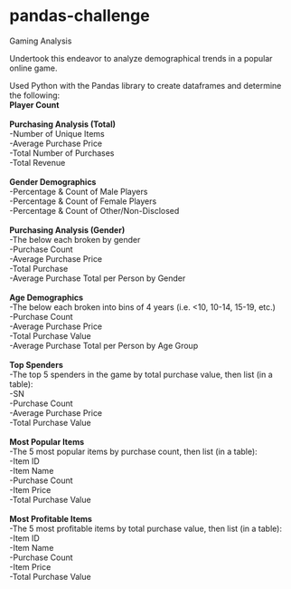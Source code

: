 # pandas-challenge
Gaming Analysis

Undertook this endeavor to analyze demographical trends in a popular online game.

Used Python with the Pandas library to create dataframes and determine the following:<br />
<b>Player Count</b><br />
<br />
<b>Purchasing Analysis (Total)</b><br />
-Number of Unique Items<br />
-Average Purchase Price<br />
-Total Number of Purchases<br />
-Total Revenue<br />
<br />
<b>Gender Demographics</b><br />
-Percentage & Count of Male Players<br />
-Percentage & Count of Female Players<br />
-Percentage & Count of Other/Non-Disclosed<br />
<br />
<b>Purchasing Analysis (Gender)</b><br />
-The below each broken by gender<br />
  -Purchase Count<br />
  -Average Purchase Price<br />
  -Total Purchase<br />
  -Average Purchase Total per Person by Gender<br />
<br />
<b>Age Demographics</b><br />
-The below each broken into bins of 4 years (i.e. <10, 10-14, 15-19, etc.)<br />
  -Purchase Count<br />
  -Average Purchase Price<br />
  -Total Purchase Value<br />
  -Average Purchase Total per Person by Age Group<br />
<br />
<b>Top Spenders</b><br />
-The top 5 spenders in the game by total purchase value, then list (in a table):<br />
  -SN<br />
  -Purchase Count<br />
  -Average Purchase Price<br />
  -Total Purchase Value<br />
<br />
<b>Most Popular Items</b><br />
-The 5 most popular items by purchase count, then list (in a table):<br />
  -Item ID<br />
  -Item Name<br />
  -Purchase Count<br />
  -Item Price<br />
  -Total Purchase Value<br />
<br />
<b>Most Profitable Items</b><br />
-The 5 most profitable items by total purchase value, then list (in a table):<br />
  -Item ID<br />
  -Item Name<br />
  -Purchase Count<br />
  -Item Price<br />
  -Total Purchase Value
